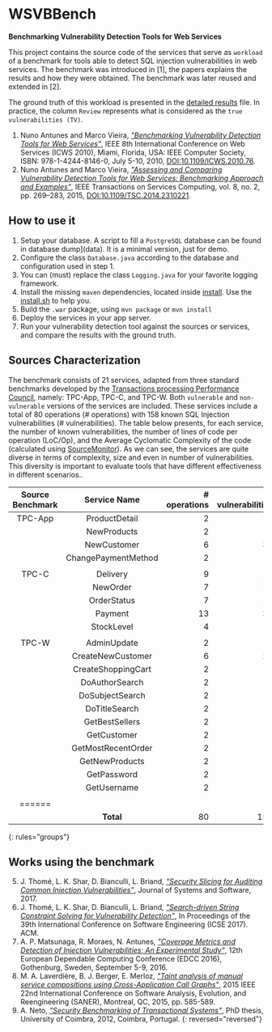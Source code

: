 # WSVBBench

**Benchmarking Vulnerability Detection Tools for Web Services**

This project contains the source code of the services that serve as `workload` of a benchmark for tools able to detect SQL injection vulnerabilities in web services. The benchmark was introduced in [1], the papers explains the results and how they were obtained. The benchmark was later reused and extended in [2].

The ground truth of this workload is presented in the
[detailed results](data/wsvd-bench-results-webservices-sqlinjection.xlsx) file.
In practice, the column `Review` represents what is considered as the `true vulnerabilities (TV)`.

1. Nuno Antunes and Marco Vieira, *["Benchmarking Vulnerability Detection Tools for Web Services"](http://ieeexplore.ieee.org/document/5552783/)*, IEEE 8th International Conference on Web Services (ICWS 2010), Miami, Florida, USA: IEEE Computer Society, ISBN: 978-1-4244-8146-0, July 5-10, 2010, [DOI:10.1109/ICWS.2010.76](https://doi.org/10.1109/ICWS.2010.76).  
2. Nuno Antunes and Marco Vieira, *["Assessing and Comparing Vulnerability Detection Tools for Web Services: Benchmarking Approach and Examples"](http://ieeexplore.ieee.org/document/6763052/)*, IEEE Transactions on Services Computing, vol. 8, no. 2, pp. 269–283, 2015, [DOI:10.1109/TSC.2014.2310221](https://doi.org/10.1109/TSC.2014.2310221).



##  How to use it

1. Setup your database. A script to fill a `PostgreSQL` database can be found in database dump](data). It is a minimal version, just for demo.
2. Configure the class `Database.java` according to the database and configuration used in step 1.
3. You can (must) replace the class `Logging.java` for your favorite logging framework.
4. Install the missing `maven` dependencies, located inside [install](install). Use the [install.sh](install/install.sh) to help you.
5. Build the `.war` package, using `mvn package` or `mvn install`
6. Deploy the services in your app server.
7. Run your vulnerability detection tool against the sources or services, and compare the results with the ground truth.


##  Sources Characterization


The benchmark consists of 21 services, adapted from three standard benchmarks
developed by the [Transactions processing Performance Council](http://www.tpc.org), namely: TPC-App, TPC-C, and TPC-W.
Both `vulnerable`   and `non-vulnerable` versions of the services are included.
These services include a total of 80 operations (# operations) with 158 known
SQL Injection vulnerabilities (# vulnerabilities).
The table below presents, for each service, the number of known vulnerabilities,
the number of lines of code per operation (LoC/Op), and the Average Cyclomatic Complexity of the code
(calculated using [SourceMonitor](http://www.campwoodsw.com/sourcemonitor.html)).
As we can see, the services are quite diverse in terms of complexity, size and
even in number of vulnerabilities. This diversity is important to evaluate tools
that have different effectiveness in different scenarios..


|Source Benchmark| Service Name | # operations  | # vulnerabilities  | LoC/Op | Avg. C. Complexity |
|:-------:|:-------------------:|------:|--------:|-------:|-------:|
| TPC-App |    ProductDetail    |     2 |       0 |    242 |      5 |
|         |     NewProducts     |     2 |       1 |    206 |    4.5 |
|         |     NewCustomer     |     6 |      35 |   1230 |    5.6 |
|         | ChangePaymentMethod |     2 |       2 |    198 |      5 |
|                                                                   |
|  TPC-C  |       Delivery      |     9 |      10 |   2043 |     21 |
|         |       NewOrder      |     7 |      15 |   2317 |     33 |
|         |     OrderStatus     |     7 |      18 |   1463 |     13 |
|         |       Payment       |    13 |      34 |   4251 |     25 |
|         |      StockLevel     |     4 |       6 |    320 |      4 |
|                                                                   |
|  TPC-W  |     AdminUpdate     |     2 |       2 |    162 |      5 |
|         |  CreateNewCustomer  |     6 |      27 |    978 |      3 |
|         |  CreateShoppingCart |     2 |       0 |    414 |   2.67 |
|         |    DoAuthorSearch   |     2 |       1 |     88 |      3 |
|         |   DoSubjectSearch   |     2 |       1 |     90 |      3 |
|         |    DoTitleSearch    |     2 |       1 |     90 |      3 |
|         |    GetBestSellers   |     2 |       1 |    124 |      3 |
|         |     GetCustomer     |     2 |       1 |     92 |      4 |
|         |  GetMostRecentOrder |     2 |       1 |    258 |      6 |
|         |    GetNewProducts   |     2 |       1 |    100 |      3 |
|         |     GetPassword     |     2 |       1 |     80 |      2 |
|         |     GetUsername     |     2 |       0 |     80 |      2 |
|                                                                   |
|======
|         |      __Total__      |    80 |     158 |  14826 |  __-__ |
{: rules="groups"}


##  Works using the benchmark

5. J. Thomé, L. K. Shar, D. Bianculli, L. Briand, *[“Security Slicing for Auditing Common Injection Vulnerabilities”](http://hdl.handle.net/10993/29924)*, Journal of Systems and Software, 2017.
4. J. Thomé, L. K. Shar, D. Bianculli, L. Briand, *["Search-driven String Constraint Solving for Vulnerability Detection"](http://hdl.handle.net/10993/29045)*, In Proceedings of the 39th International Conference on Software Engineering (ICSE 2017). ACM.
3. A. P. Matsunaga, R. Moraes, N. Antunes, *["Coverage Metrics and Detection of Injection Vulnerabilities: An Experimental Study"](https://doi.org/10.1109/EDCC.2016.32)*, 12th European Dependable Computing Conference (EDCC 2016), Gothenburg, Sweden, September 5-9, 2016.
2. M. A. Laverdière, B. J. Berger, E. Merloz, *["Taint analysis of manual service compositions using Cross-Application Call Graphs"](https://doi.org/10.1109/SANER.2015.7081882)*, 2015 IEEE 22nd International Conference on Software Analysis, Evolution, and Reengineering (SANER), Montreal, QC, 2015, pp. 585-589.
1. A. Neto, *["Security Benchmarking of Transactional Systems"](http://hdl.handle.net/10183/143292)*, PhD thesis, University of Coimbra, 2012, Coimbra, Portugal.
{: reversed="reversed"}
